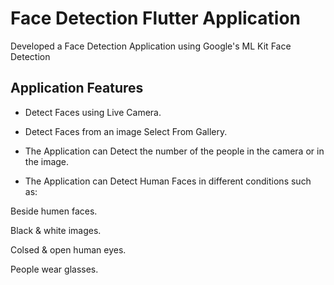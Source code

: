 # Face Detection Flutter Application

Developed a Face Detection Application using Google's ML Kit Face Detection

## Application Features

- Detect Faces using Live Camera.
  
- Detect Faces from an image Select From Gallery.
  
- The Application can Detect the number of the people in the camera or in the image.
  
- The Application can Detect Human Faces in different conditions such as:

Beside humen faces.

Black & white images.

Colsed & open human eyes.

People wear glasses.
  
  
